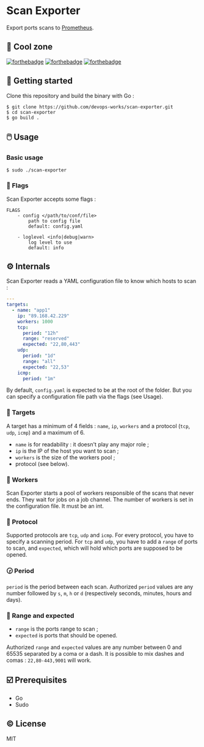# Scan Exporter

Export ports scans to [Prometheus](https://prometheus.io/).

## :space_invader: Cool zone

[![forthebadge](https://forthebadge.com/images/badges/made-with-go.svg)](https://forthebadge.com)
[![forthebadge](https://forthebadge.com/images/badges/built-with-love.svg)](https://forthebadge.com)
[![forthebadge](https://forthebadge.com/images/badges/open-source.svg)](https://forthebadge.com)

## :footprints: Getting started

Clone this repository and build the binary with Go :

```
$ git clone https://github.com/devops-works/scan-exporter.git
$ cd scan-exporter
$ go build .
```

## :computer_mouse: Usage

### Basic usage

```
$ sudo ./scan-exporter
```

### :triangular_flag_on_post: Flags

Scan Exporter accepts some flags :
```
FLAGS
    - config </path/to/conf/file>
        path to config file
        default: config.yaml

    - loglevel <info|debug|warn>
        log level to use
        default: info
```
## :gear: Internals

Scan Exporter reads a YAML configuration file to know which hosts to scan :

```yaml
---
targets:
  - name: "app1"
    ip: "89.168.42.229"
    workers: 1000
    tcp:
      period: "12h"
      range: "reserved"
      expected: "22,80,443"
    udp:
      period: "1d"
      range: "all"
      expected: "22,53"
    icmp:
      period: "1m"
```

By default, `config.yaml` is expected to be at the root of the folder. But you can specify a configuration file path via the flags (see Usage).

### :dart: Targets
A target has a minimum of 4 fields : `name`, `ip`, `workers` and a protocol (`tcp`, `udp`, `icmp`) and a maximum of 6.

* `name` is for readability : it doesn't play any major role ;
* `ip` is the IP of the host you want to scan ;
* `workers` is the size of the workers pool ;
* protocol (see below).
  
### :wrench: Workers

Scan Exporter starts a pool of workers responsible of the scans that never ends. They wait for jobs on a job channel. The number of workers is set in the configuration file. It must be an int.

### :speech_balloon: Protocol

Supported protocols are `tcp`, `udp` and `icmp`. For every protocol, you have to specify a scanning period. For `tcp` and `udp`, you have to add a `range` of ports to scan, and `expected`, which will hold which ports are supposed to be opened.

### :clock230: Period

`period` is the period between each scan. Authorized `period` values are any number followed by `s`, `m`, `h` or `d` (respectively seconds, minutes, hours and days).

### :arrows_counterclockwise: Range and expected

* `range` is the ports range to scan ;
* `expected` is ports that should be opened.

Authorized `range` and `expected` values are any number between 0 and 65535 separated by a coma or a dash. It is possible to mix dashes and comas : `22,80-443,9001` will work.


## :ballot_box_with_check: Prerequisites

* Go
* Sudo

## :copyright: License

MIT